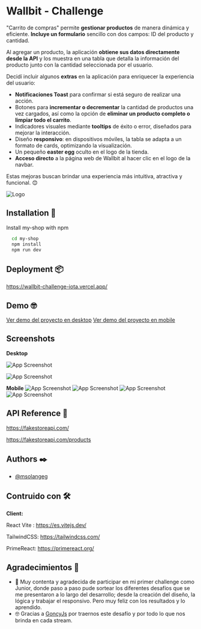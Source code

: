 
# Wallbit - Challenge 

"Carrito de compras" permite **gestionar productos** de manera dinámica y eficiente. **Incluye un formulario** sencillo con dos campos: ID del producto y cantidad.

Al agregar un producto, la aplicación **obtiene sus datos directamente desde la API** y los muestra en una tabla que detalla la información del producto junto con la cantidad seleccionada por el usuario.

Decidí incluir algunos **extras** en la aplicación para enriquecer la experiencia del usuario:

* **Notificaciones Toast** para confirmar si está seguro de realizar una acción.
* Botones para **incrementar o decrementar** la cantidad de productos una vez cargados, así como la opción de **eliminar un producto completo o limpiar todo el carrito**.
* Indicadores visuales mediante **tooltips** de éxito o error, diseñados para mejorar la interacción.
* Diseño **responsivo**: en dispositivos móviles, la tabla se adapta a un formato de cards, optimizando la visualización.
* Un pequeño **easter egg** oculto en el logo de la tienda.
* **Acceso directo** a la página web de Wallbit al hacer clic en el logo de la navbar.

Estas mejoras buscan brindar una experiencia más intuitiva, atractiva y funcional. 😊


![Logo](https://res.cloudinary.com/dv7kzlqy6/image/upload/v1731966535/Challenge/logo-wallbit-fe8a4ef0_xcyf7m.svg)




## Installation 🚀

Install my-shop with npm

```bash
  cd my-shop
  npm install
  npm run dev
```

    
## Deployment 📦

https://wallbit-challenge-iota.vercel.app/ 



## Demo 🤓

[Ver demo del proyecto en desktop](https://res.cloudinary.com/dv7kzlqy6/video/upload/v1731965219/Challenge/DEMO-CHALLENGE-WALLBIT_uoukpf.mp4)
[Ver demo del proyecto en mobile](https://res.cloudinary.com/dv7kzlqy6/video/upload/v1731968966/Challenge/DEMO-CHALLENGE-WALLBIT-mobile_oelemr.mp4)

## Screenshots 

**Desktop**

![App Screenshot](https://res.cloudinary.com/dv7kzlqy6/image/upload/v1731965739/Challenge/screen1destock_onnl6g.png)

![App Screenshot](https://res.cloudinary.com/dv7kzlqy6/image/upload/v1731965740/Challenge/screen2destock_gncnjr.png)

**Mobile**
![App Screenshot](https://res.cloudinary.com/dv7kzlqy6/image/upload/v1731969186/Challenge/MOBILE_3_rxpivk.jpg)
![App Screenshot](https://res.cloudinary.com/dv7kzlqy6/image/upload/v1731969186/Challenge/MOBILE_4_uq9zr9.jpg)
![App Screenshot](https://res.cloudinary.com/dv7kzlqy6/image/upload/v1731969187/Challenge/MOBILE_2_u9pegk.jpg)
![App Screenshot](https://res.cloudinary.com/dv7kzlqy6/image/upload/v1731969187/Challenge/MOBILE_1_hohojl.jpg)

## API Reference 📖

https://fakestoreapi.com/

https://fakestoreapi.com/products



## Authors ✒️

- [@msolangeg](https://github.com/msolangeg)


## Contruido con 🛠️

**Client:** 

React Vite : https://es.vitejs.dev/ 

TailwindCSS: https://tailwindcss.com/

PrimeReact: https://primereact.org/ 



## Agradecimientos 🎁
*  📢 Muy contenta y agradecida de participar en mi primer challenge como Junior, donde paso a paso pude sortear los diferentes desafíos que se me presentaron a lo largo del desarrollo; desde la creación del diseño, la lógica y trabajar el responsivo. Pero muy feliz con los resultados y lo aprendido. 
*  🤓 Gracias a [GoncyJs](https://github.com/goncy) por traernos este desafío y por todo lo que nos brinda en cada stream. 

